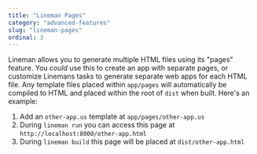 ```yaml
---
title: "Lineman Pages"
category: "advanced-features"
slug: "lineman-pages"
ordinal: 3
---
```


Lineman allows you to generate multiple HTML files using its "pages" feature.
You _could_ use this to create an app with separate pages, or customize
Linemans tasks to generate separate web apps for each HTML file. Any template
files placed within `app/pages` will automatically be compiled to HTML and
placed within the root of `dist` when built. Here's an example:

1. Add an `other-app.us` template at `app/pages/other-app.us`
2. During `lineman run` you can access this page at
   `http://localhost:8000/other-app.html`
3. During `lineman build` this page will be placed at `dist/other-app.html`
